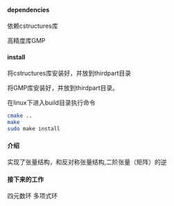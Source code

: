 #### dependencies
依赖cstructures库

高精度库GMP

#### install

将cstructures库安装好，并放到thirdpart目录

将GMP库安装好，并放到thirdpart目录。

在linux下进入build目录执行命令

```bash
cmake ..
make 
sudo make install
```

#### 介绍

实现了张量结构，和反对称张量结构,二阶张量（矩阵）的逆

#### 接下来的工作

四元数环
多项式环